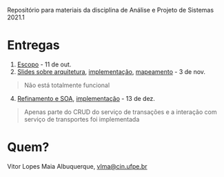 Repositório para materiais da disciplina de Análise e Projeto de Sistemas 2021.1

# Entregas
1. [Escopo](./sms/README.md)                                                                  - 11 de out.
2. [Slides sobre arquitetura](./entrega2-slides.md), [implementação](https://github.com/vitorcodesalittle/anps2021.1/tree/f01af530598fb78ac484bad110635219f0480f80/sms/SMS-web), [mapeamento](./sms/docs/TabelaClassesAnaliseClassesProjeto.md)                                            -  3 de nov.
> Não está totalmente funcional
4. [Refinamento e SOA](./sms/SOA.md), [implementação](./sms/SMS-web)                           - 13 de dez.
> Apenas parte do CRUD do serviço de transações e a interação com serviço de transportes foi implementada

# Quem?
Vitor Lopes Maia Albuquerque, vlma@cin.ufpe.br
